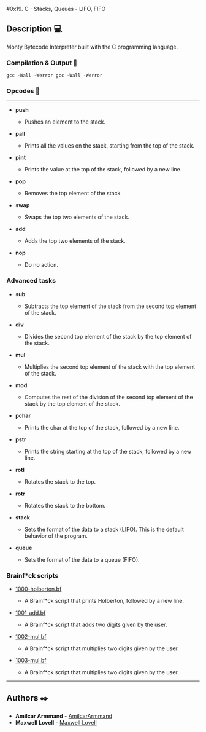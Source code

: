 #0x19. C - Stacks, Queues - LIFO, FIFO

## Description  :computer:
Monty Bytecode Interpreter built with the C programming language.

### Compilation & Output  :wrench:

```
gcc -Wall -Werror gcc -Wall -Werror
```

### Opcodes  :snake:

---

* **push**
  * Pushes an element to the stack.

* **pall**
  * Prints all the values on the stack, starting from the top of the stack.

* **pint**
  * Prints the value at the top of the stack, followed by a new line.

* **pop**
  * Removes the top element of the stack.

* **swap**
  * Swaps the top two elements of the stack.

* **add**
  * Adds the top two elements of the stack.

* **nop**
  * Do no action.

### Advanced tasks

* **sub**
  * Subtracts the top element of the stack from the second top element of the stack.

* **div**
  * Divides the second top element of the stack by the top element of the stack.

* **mul**
  * Multiplies the second top element of the stack with the top element of the stack.

* **mod**
  * Computes the rest of the division of the second top element of the stack by the top element of the stack.

* **pchar**
  * Prints the char at the top of the stack, followed by a new line.

* **pstr**
  * Prints the string starting at the top of the stack, followed by a new line.

* **rotl**
  * Rotates the stack to the top.

* **rotr**
  * Rotates the stack to the bottom.

* **stack**
  * Sets the format of the data to a stack (LIFO). This is the default behavior of the program.

* **queue**
  * Sets the format of the data to a queue (FIFO).

### Brainf*ck scripts

* [1000-holberton.bf](./bf/1000-holberton.bf)
   * A Brainf*ck script that prints Holberton, followed by a new line.

* [1001-add.bf](./bf/1001-add.bf)
   * A Brainf*ck script that adds two digits given by the user.

* [1002-mul.bf](./bf/1002-mul.bf)
  * A Brainf*ck script that multiplies two digits given by the user.

* [1003-mul.bf](./bf/1003-mul.bf)
  * A Brainf*ck script that multiplies two digits given by the user.


---

## Authors  :black_nib:
* **Amilcar Armmand** - [AmilcarArmmand](https://github.com/AmilcarArmmand)
* **Maxwell Lovell** - [Maxwell Lovell](https://github.com/JohnBogey)